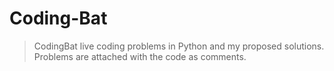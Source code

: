 # Coding-Bat
> CodingBat live coding problems in Python and my proposed solutions.
Problems are attached with the code as comments.
